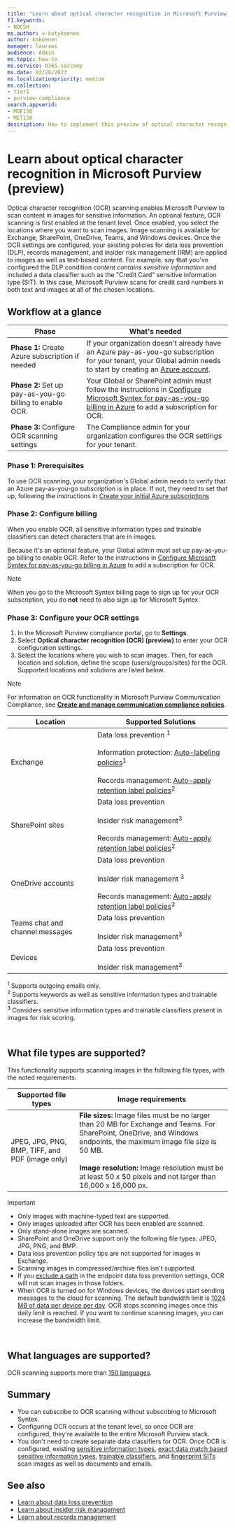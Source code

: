 ```yaml
---
title: "Learn about optical character recognition in Microsoft Purview (preview)"
f1.keywords:
- NOCSH
ms.author: v-katykoenen
author: kmkoenen
manager: laurawi
audience: Admin
ms.topic: how-to
ms.service: O365-seccomp
ms.date: 03/28/2023
ms.localizationpriority: medium
ms.collection:
- tier1
- purview-compliance
search.appverid:
- MOE150
- MET150
description: How to implement this preview of optical character recognition (OCR) within MS Purview.
---
```


# Learn about optical character recognition in Microsoft Purview (preview)

Optical character recognition (OCR) scanning enables Microsoft Purview to scan content in images for sensitive information. An optional feature, OCR scanning is first enabled at the tenant level. Once enabled, you select the locations where you want to scan images. Image scanning is available for Exchange, SharePoint, OneDrive, Teams, and Windows devices. Once the OCR settings are configured, your existing policies for data loss prevention (DLP), records management, and insider risk management (IRM) are applied to images as well as text-based content. For example, say that you've configured the DLP condition *content contains sensitive information* and included a data classifier such as the "Credit Card" sensitive information type (SIT). In this case, Microsoft Purview scans for credit card numbers in both text and images at all of the chosen locations.

## Workflow at a glance


| Phase | What's needed|
|-------|--------------|
|**Phase 1:** Create Azure subscription if needed | If your organization doesn't already have an Azure pay-as-you-go subscription for your tenant, your Global admin needs to start by creating an [Azure account](/azure/cloud-adoption-framework/ready/azure-best-practices/initial-subscriptions). |
|**Phase 2:** Set up pay-as-you-go billing to enable OCR. | Your Global or SharePoint admin must follow the instructions in [Configure Microsoft Syntex for pay-as-you-go billing in Azure](/syntex/syntex-azure-billing.md) to add a subscription for OCR. |
|**Phase 3:** Configure OCR scanning settings | The Compliance admin for your organization configures the OCR settings for your tenant.|


### Phase 1: Prerequisites

To use OCR scanning, your organization's Global admin needs to verify that an Azure pay-as-you-go subscription is in place. If not, they need to set that up, following the instructions in [Create your initial Azure subscriptions](/azure/cloud-adoption-framework/ready/azure-best-practices/initial-subscriptions)


### Phase 2: Configure billing

When you enable OCR, all sensitive information types and trainable classifiers can detect characters that are in images.

Because it's an optional feature, your Global admin must set up pay-as-you-go billing to enable OCR. Refer to the instructions in [Configure Microsoft Syntex for pay-as-you-go billing in Azure](/syntex/syntex-azure-billing.md) to add a subscription for OCR.

> [!NOTE]
> When you go to the Microsoft Syntex billing page to sign up for your OCR subscription, you do **not** need to also sign up for Microsoft Syntex.

### Phase 3: Configure your OCR settings

1. In the Microsoft Purview compliance portal, go to **Settings**.
2. Select **Optical character recognition (OCR) (preview)** to enter your OCR configuration settings.
3. Select the locations where you wish to scan images. Then, for each location and solution, define the scope (users/groups/sites) for the OCR. Supported locations and solutions are listed below.

> [!NOTE]
> For information on OCR functionality in Microsoft Purview Communication Compliance, see **[Create and manage communication compliance policies](communication-compliance-policies.md#optical-character-recognition-ocr)**.

| Location | Supported Solutions |
|--------------|----------|
| Exchange | Data loss prevention <sup>1</sup><br> <br> Information protection: [Auto-labeling policies](apply-sensitivity-label-automatically.md#how-to-configure-auto-labeling-policies-for-sharepoint-onedrive-and-exchange)<sup>1</sup> <br> <br> Records management: [Auto-apply retention label policies](apply-retention-labels-automatically.md#automatically-apply-a-retention-label-to-retain-or-delete-content)<sup>2</sup> | 
| SharePoint sites | Data loss prevention <br><br> Insider risk management<sup>3</sup> <br><br> Records management: [Auto-apply retention label policies](apply-retention-labels-automatically.md#automatically-apply-a-retention-label-to-retain-or-delete-content)<sup>2</sup> |
| OneDrive accounts | Data loss prevention <br><br> Insider risk management <sup>3</sup>  <br><br> Records management: [Auto-apply retention label policies](apply-retention-labels-automatically.md#automatically-apply-a-retention-label-to-retain-or-delete-content)<sup>2</sup> |
| Teams chat and channel messages | Data loss prevention <br> <br> Insider risk management<sup>3</sup>  |
| Devices | Data loss prevention <br> <br> Insider risk management<sup>3</sup> |

<sup>1</sup> Supports outgoing emails only.<br>
<sup>2</sup> Supports keywords as well as sensitive information types and trainable classifiers.<br>
<sup>3</sup> Considers sensitive information types and trainable classifiers present in images for risk scoring.<br>

<br>

## What file types are supported?

This functionality supports scanning images in the following file types, with the noted requirements:

| Supported file types | Image requirements  |
|----------------------|---------------------|
| JPEG, JPG, PNG, BMP, TIFF, and PDF (image only) | **File sizes:** Image files must be no larger than 20 MB for Exchange and Teams. For SharePoint, OneDrive, and Windows endpoints, the maximum image file size is 50 MB. <br><br> **Image resolution:** Image resolution must be at least 50 x 50 pixels and not larger than 16,000 x 16,000 px. |

> [!IMPORTANT]
>
> - Only images with machine-typed text are supported.
> - Only images uploaded after OCR has been enabled are scanned.
> - Only stand-alone images are scanned.
> - SharePoint and OneDrive support only the following file types: JPEG, JPG, PNG, and BMP.
> - Data loss prevention policy tips are not supported for images in Exchange.
> - Scanning images in compressed/archive files isn't supported.
> - If you [exclude a path](dlp-configure-endpoint-settings.md#file-path-exclusions) in the endpoint data loss prevention settings, OCR will not scan images in those folders.
> - When OCR is turned on for Windows devices, the devices start sending messages to the cloud for scanning. The default bandwidth limit is [1024 MB of data per device per day](dlp-configure-endpoint-settings.md#advanced-classification-scanning-and-protection). OCR stops scanning images once this daily limit is reached. If you want to continue scanning images, you can increase the bandwidth limit.


<br>

## What languages are supported?
OCR scanning supports more than [150 languages](/azure.microsoft.com/cognitive-services/computer-vision/language-support).

## Summary
- You can subscribe to OCR scanning without subscribing to Microsoft Syntex.
- Configuring OCR occurs at the tenant level, so once OCR are configured, they're available to the entire Microsoft Purview stack.
- You don't need to create separate data classifiers for OCR. Once OCR is configured, existing [sensitive information types](sensitive-information-type-learn-about.md#learn-about-sensitive-information-types), [exact data match based sensitive information types](sit-learn-about-exact-data-match-based-sits.md#learn-about-exact-data-match-based-sensitive-information-types), [trainable classifiers](classifier-learn-about.md#learn-about-trainable-classifiers), and [fingerprint SITs](document-fingerprinting.md#document-fingerprinting) scan images as well as documents and emails.

## See also

- [Learn about data loss prevention](dlp-learn-about-dlp.md#learn-about-data-loss-prevention)
- [Learn about insider risk management](insider-risk-management.md#learn-about-insider-risk-management)
- [Learn about records management](data-lifecycle-management.md#learn-about-data-lifecycle-management)
